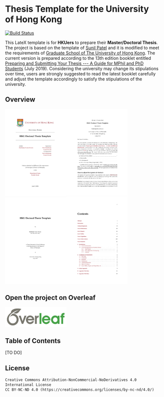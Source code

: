 # Thesis Template for the University of Hong Kong

[![Build Status](https://travis-ci.org/mbredel/thesis-template.svg?branch=master)](https://travis-ci.org/mbredel/thesis-template)

This LateX template is for **HKUers** to prepare their **Master/Doctoral Thesis**. The project is based on the template of [Sunil Patel](http://www.sunilpatel.co.uk/thesis-template/) and it is modified to meet the requirements of [Graduate School of The University of Hong Kong](https://www.gradsch.hku.hk/gradsch/current-students/thesis-submission). The current version is prepared according to the 13th edition booklet entitled [Preparing and Submitting Your Thesis --- A Guide for MPhil and PhD Students](https://intraweb.hku.hk/reserved_1/gradsch/PreparingandSubmittingYourThesis.pdf) (July 2019). Considering the university may change its stipulations over time, users are strongly suggested to read the latest booklet carefully and adjust the template accordingly to satisfy the stipulations of the university.

## Overview
<img src="./Others/cover_page.png" alt="cover_page" width="200"><img src="./Others/abstract_page.png" alt="abstract_page" width="200"><img src="./Others/titlepage.png" alt="title_page" width="200"><img src="./Others/table_of_contents.png" alt="table of contents" width="200">

## Open the project on Overleaf
[<img src="./Others/overleaf.png" alt="overleaf" width="200">](https://www.overleaf.com/project/new/template/15506?id=40274391&latexEngine=pdflatex&mainFile=main.tex&templateName=HKU+Master%2FDoctoral+Thesis+Template&texImage=texlive-full%3A2019.1)



## Table of Contents
[TO DO]


## License
```
Creative Commons Attribution-NonCommercial-NoDerivatives 4.0 International License
CC BY-NC-ND 4.0 (https://creativecommons.org/licenses/by-nc-nd/4.0/)
```
